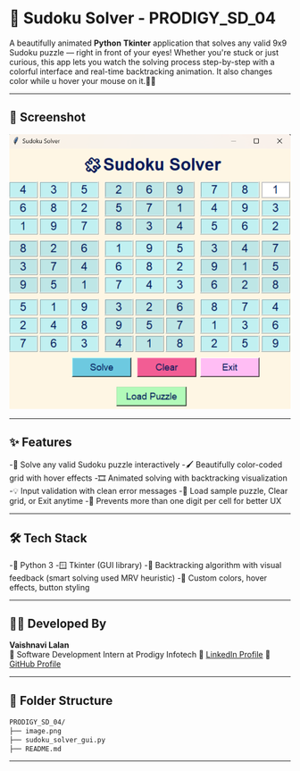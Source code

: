 # 🧩 Sudoku Solver - PRODIGY_SD_04

A beautifully animated **Python** **Tkinter** application that solves any valid 9x9 Sudoku puzzle — right in front of your eyes!
Whether you're stuck or just curious, this app lets you watch the solving process step-by-step with a colorful interface and real-time backtracking animation. 
It also changes color while u hover your mouse on it.🎨💡

---  

## 📸 Screenshot

![Sudoku Solver Screenshot](image.png)

---

## ✨ Features
-🎯 Solve any valid Sudoku puzzle interactively
-🖌️ Beautifully color-coded grid with hover effects
-🎞️ Animated solving with backtracking visualization
-💡 Input validation with clean error messages
-🔄 Load sample puzzle, Clear grid, or Exit anytime
-🔢 Prevents more than one digit per cell for better UX

---

## 🛠 Tech Stack
-🐍 Python 3
-🪟 Tkinter (GUI library)
-🧠 Backtracking algorithm with visual feedback (smart solving used MRV heuristic)
-🎨 Custom colors, hover effects, button styling

---

## 🙋‍♀️ Developed By

**Vaishnavi Lalan**  
💼 Software Development Intern at Prodigy Infotech 
🔗 [LinkedIn Profile](www.linkedin.com/in/vaishnavi-lalan-270419310)
🔗 [GitHub Profile](https://github.com/VaishnaviLalan106)

---

## 📂 Folder Structure 
```
PRODIGY_SD_04/
├── image.png
├── sudoku_solver_gui.py
├── README.md
```

---